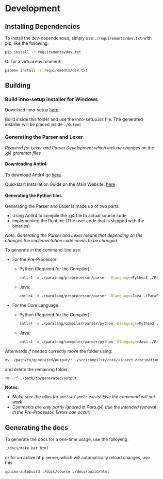 # Development

## Installing Dependencies

To install the dev-dependencies, simply use `./requirements/dev.txt` with pip,
like the following:

```bash
pip install -r requirements/dev.txt
```

Or for a virtual environment:

```bash
pipenv install -r requirements/dev.txt
```
## Building

### Build inno-setup installer for Windows

Download inno-setup [here](https://jrsoftware.org/download.php/is.exe)

Build inside this folder and use the inno-setup.iss file. The generated
installer will be placed inside `./Output`

### Generating the Parser and Lexer

*Required for Lexer and Parser Development which include changes on the .g4
grammar files*

#### Downloading Antlr4

To download Antlr4
go [here](https://www.antlr.org/download/antlr-4.9.2-complete.jar)

Quickstart Installation Guide on the Main
Website: [here](https://www.antlr.org/)

#### Generating the Python files

Generating the Parser and Lexer is made up of two parts:

- Using Antlr4 to compile the .g4 file to actual source code
- Implementing the Runtime (The user code that is shipped with the binaries)

*Note: Generating the Parser and Lexer means that depending on the changes the
implementation code needs to be changed.*

To generate in the command-line use:

- For the Pre-Processor:
    - Python (Required for the Compiler):
        ```bash
        antlr4 -o ./paralang/preprocessor/parser -Dlanguage=Python3 ./ParaPreProcessor.g4
        ```
    - Java:
        ```bash
        antlr4 -o ./paralang/preprocessor/parser -Dlanguage=Java ./ParaPreProcessor.g4
        ```

- For the Core Language:
    - Python (Required for the Compiler):
        ```bash
        antlr4 -o ./paralang/compiler/parser/python -Dlanguage=Python3 ./Para.g4
        ```
    - Java:
        ```bash
        antlr4 -o ./paralang/compiler/parser/python -Dlanguage=Java ./Para.g4
        ```

Afterwards *if needed* correctly move the folder using:

```bash
mv ./path/to/generated/output/* ./src/compiler/core/<insert-destination>/
```

and delete the remaining folder:

```bash
rm -rf ./path/to/generated/output
```

**Notes:**

- *Make sure the alias for `antlr4` / `antlr` exists! Else the command will not
  work*
- *Comments are only partly ignored in Para.g4, due the intended removal in
  the Pre-Processor. Errors can occur!*

## Generating the docs

To generate the docs for a one-time usage, use the following:

```bash
./docs/make.bat html
```

or for an active http server, which will automatically reload changes, use
this:

```bash
sphinx-autobuild ./docs/source ./docs/build/html
```

